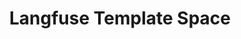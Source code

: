 ---
title: Langfuse Template Space
emoji: 🪢
colorFrom: red
colorTo: indigo
sdk: docker
pinned: false
app_port: 3000
hf_oauth: true
hf_oauth_expiration_minutes: 480
hf_oauth_scopes:
  - email
custom_headers:
  cross-origin-resource-policy: cross-origin
  cross-origin-opener-policy: same-origin
suggested_storage: small
---